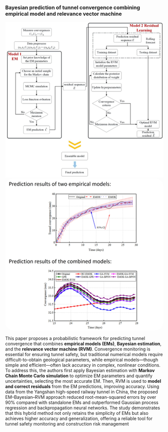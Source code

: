 ### Bayesian prediction of tunnel convergence combining empirical model and relevance vector machine

<div style="text-align: center;">
  <img src="/docs/image/dp.jpg" alt="DT" style="width:600px; height:auto; border-radius:0%;" />
</div>



<div style="text-align: left;">
  <img src="/docs/image/dp1.jpg" alt="DT" style="width:600px; height:auto; border-radius:5%;" />
</div>


This paper proposes a probabilistic framework for predicting tunnel convergence that combines **empirical models (EMs)**, **Bayesian estimation**, and the **relevance vector machine (RVM)**. Convergence monitoring is essential for ensuring tunnel safety, but traditional numerical models require difficult-to-obtain geological parameters, while empirical models—though simple and efficient—often lack accuracy in complex, nonlinear conditions. To address this, the authors first apply Bayesian estimation with **Markov Chain Monte Carlo simulation** to optimize EM parameters and quantify uncertainties, selecting the most accurate EM. Then, RVM is used to **model and correct residuals** from the EM predictions, improving accuracy. Using data from the Yangshan high-speed railway tunnel in China, the proposed EM–Bayesian–RVM approach reduced root-mean-squared errors by over 90% compared with standalone EMs and outperformed Gaussian process regression and backpropagation neural networks. The study demonstrates that this hybrid method not only retains the simplicity of EMs but also achieves higher accuracy and generalization, offering a reliable tool for tunnel safety monitoring and construction risk management
